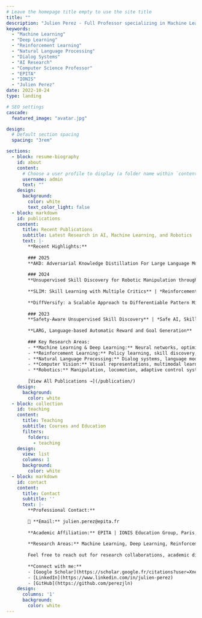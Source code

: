 ```yaml
---
# Leave the homepage title empty to use the site title
title: ""
description: "Julien Perez - Full Professor specializing in Machine Learning, Deep Learning, Reinforcement Learning, Natural Language Processing, and AI Research at EPITA and IONIS Education Group"
keywords:
  - "Machine Learning"
  - "Deep Learning"
  - "Reinforcement Learning"
  - "Natural Language Processing"
  - "Dialog Systems"
  - "AI Research"
  - "Computer Science Professor"
  - "EPITA"
  - "IONIS"
  - "Julien Perez"
date: 2022-10-24
type: landing

# SEO settings
cascade:
  featured_image: "avatar.jpg"

design:
  # Default section spacing
  spacing: "3rem"

sections:
  - block: resume-biography
    id: about
    content:
      # Choose a user profile to display (a folder name within `content/authors/`)
      username: admin
      text: ""
    design:
      background:
        color: white
        text_color_light: false
  - block: markdown
    id: publications
    content:
      title: Recent Publications
      subtitle: Latest Research in AI, Machine Learning, and Robotics
      text: |-
        **Recent Highlights:**
        
        ### 2025
        **AKD: Adversarial Knowledge Distillation For Large Language Models Alignment on Coding tasks** | *Large Language Models, Knowledge Distillation, Code Generation*
        
        ### 2024
        **Unsupervised Skill Discovery for Robotic Manipulation through Automatic Task Generation** | *Robotics, Skill Discovery, Manipulation*
        
        **SLIM: Skill Learning with Multiple Critics** | *Reinforcement Learning, Multi-Critic Networks*
        
        **DiffVersify: a Scalable Approach to Differentiable Pattern Mining** | *Pattern Mining, Deep Learning*
        
        ### 2023
        **Safety‑Aware Unsupervised Skill Discovery** | *Safe AI, Skill Learning, Robotics*
        
        **LARG, Language‑based Automatic Reward and Goal Generation** | *NLP, Reward Learning, Language Models*
        
        ### Key Research Areas:
        - **Machine Learning & Deep Learning:** Neural networks, optimization, representation learning
        - **Reinforcement Learning:** Policy learning, skill discovery, safe AI, robotics control
        - **Natural Language Processing:** Dialog systems, language models, text understanding
        - **Computer Vision:** Visual representations, multimodal learning, robotics perception
        - **Robotics:** Manipulation, locomotion, adaptive control systems
        
        [View All Publications →](/publication/)
    design:
      background:
        color: white
  - block: collection
    id: teaching
    content:
      title: Teaching
      subtitle: Courses and Education
      filters:
        folders:
          - teaching
    design:
      view: list
      columns: 1
      background:
        color: white
  - block: markdown
    id: contact
    content:
      title: Contact
      subtitle: ''
      text: |-
        **Professional Contact:**
        
        📧 **Email:** julien.perez@epita.fr
        
        **Academic Affiliation:** EPITA | IONIS Education Group, Paris, France
        
        **Research Areas:** Machine Learning, Deep Learning, Reinforcement Learning, NLP, Robotics
        
        Feel free to reach out for research collaborations, academic discussions, or inquiries about AI and machine learning projects.
        
        **Connect with me:**
        - [Google Scholar](https://scholar.google.fr/citations?user=XneKjCsAAAAJ)
        - [LinkedIn](https://www.linkedin.com/in/julien-perez)
        - [GitHub](https://github.com/perezjln)
    design:
      columns: '1'
      background:
        color: white
---
```

